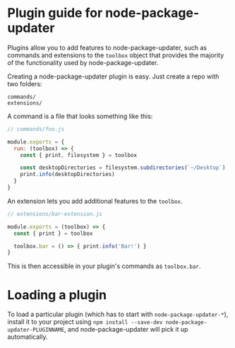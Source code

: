 # Plugin guide for node-package-updater

Plugins allow you to add features to node-package-updater, such as commands and
extensions to the `toolbox` object that provides the majority of the functionality
used by node-package-updater.

Creating a node-package-updater plugin is easy. Just create a repo with two folders:

```
commands/
extensions/
```

A command is a file that looks something like this:

```js
// commands/foo.js

module.exports = {
  run: (toolbox) => {
    const { print, filesystem } = toolbox

    const desktopDirectories = filesystem.subdirectories(`~/Desktop`)
    print.info(desktopDirectories)
  }
}
```

An extension lets you add additional features to the `toolbox`.

```js
// extensions/bar-extension.js

module.exports = (toolbox) => {
  const { print } = toolbox

  toolbox.bar = () => { print.info('Bar!') }
}
```

This is then accessible in your plugin's commands as `toolbox.bar`.

# Loading a plugin

To load a particular plugin (which has to start with `node-package-updater-*`),
install it to your project using `npm install --save-dev node-package-updater-PLUGINNAME`,
and node-package-updater will pick it up automatically.
